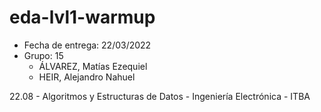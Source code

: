 # eda-lvl1-warmup

* Fecha de entrega: 22/03/2022
* Grupo: 15
  * ÁLVAREZ, Matías Ezequiel
  * HEIR, Alejandro Nahuel

22.08 - Algoritmos y Estructuras de Datos - Ingeniería Electrónica - ITBA
